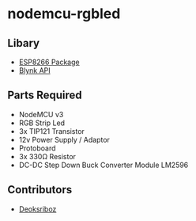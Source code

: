 # nodemcu-rgbled

## Libary
- <a href="http://arduino.esp8266.com/stable/package_esp8266com_index.json" target="_blank">ESP8266 Package</a>
- <a href="https://blynk.io/" target="_blank">Blynk API</a>

## Parts Required
- NodeMCU v3
- RGB Strip Led
- 3x TIP121 Transistor
- 12v Power Supply / Adaptor
- Protoboard
- 3x 330Ω Resistor
- DC-DC Step Down Buck Converter Module LM2596

## Contributors

- <a href="https://github.com/deoksriboz375" target="_blank">Deoksriboz</a>
